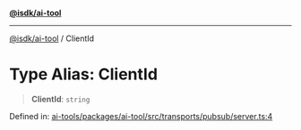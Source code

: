 [**@isdk/ai-tool**](../README.md)

***

[@isdk/ai-tool](../globals.md) / ClientId

# Type Alias: ClientId

> **ClientId**: `string`

Defined in: [ai-tools/packages/ai-tool/src/transports/pubsub/server.ts:4](https://github.com/isdk/ai-tool.js/blob/a24331161aecd2d7bbd8dc9f9cd3d984871261cb/src/transports/pubsub/server.ts#L4)
